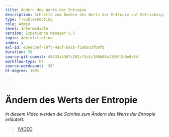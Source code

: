 ```yaml
---
title: Ändern des Werts der Entropie
description: Schritte zum Ändern des Werts der Entropie auf Betriebssystemebene
type: Troubleshooting
role: Admin
level: Intermediate
version: Experience Manager 6.5
topic: Administration
index: y
exl-id: e36ecbaf-78fc-4acf-bacb-f19d933fb0fb
duration: 78
source-git-commit: 48433a5367c281cf5a1c106b08a1306f1b0e8ef4
workflow-type: ht
source-wordcount: '38'
ht-degree: 100%

---
```


# Ändern des Werts der Entropie

*In diesem Video werden die Schritte zum Ändern des Werts der Entropie erläutert.*

>[!VIDEO](https://video.tv.adobe.com/v/3437687?quality=12&learn=on&captions=ger)
